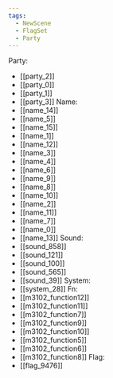```yaml
---
tags:
  - NewScene
  - FlagSet
  - Party
---
```

Party:
- [[party_2]]
- [[party_0]]
- [[party_1]]
- [[party_3]]
Name:
- [[name_14]]
- [[name_5]]
- [[name_15]]
- [[name_1]]
- [[name_12]]
- [[name_3]]
- [[name_4]]
- [[name_6]]
- [[name_9]]
- [[name_8]]
- [[name_10]]
- [[name_2]]
- [[name_11]]
- [[name_7]]
- [[name_0]]
- [[name_13]]
Sound:
- [[sound_858]]
- [[sound_121]]
- [[sound_100]]
- [[sound_565]]
- [[sound_39]]
System:
- [[system_28]]
Fn:
- [[m3102_function12]]
- [[m3102_function11]]
- [[m3102_function7]]
- [[m3102_function9]]
- [[m3102_function10]]
- [[m3102_function5]]
- [[m3102_function6]]
- [[m3102_function8]]
Flag:
- [[flag_9476]]
